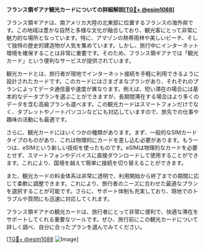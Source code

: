 **フランス領ギアナ観光カードについての詳細解説[[TG💪+ @esim1088](https://t.me/s/esim1088)]**

フランス領ギアナは、南アメリカ大陸の北東部に位置するフランスの海外県です。この地域は豊かな自然と多様な文化が融合しており、観光客にとって非常に魅力的な場所となっています。特に、アマゾンの熱帯雨林や美しいビーチ、そして独特の歴史的建造物が人気を集めています。しかし、旅行中にインターネット環境を確保することは非常に重要です。そのため、フランス領ギアナでは「観光カード」という便利なサービスが提供されています。

観光カードとは、旅行者が現地でインターネット接続を手軽に利用できるように設計されたカードです。このカードにはさまざまなプランがあり、それぞれのプランによってデータ通信量や速度が異なります。例えば、短い滞在の場合には基本的なデータプランを選ぶことができますが、長期間滞在する場合はより多くのデータを含む高級プランも選べます。この観光カードはスマートフォンだけでなく、タブレットやノートパソコンなどにも対応していますので、旅先での仕事や趣味の活動にも最適です。

さらに、観光カードにはいくつかの種類があります。まず、一般的なSIMカードタイプのものがあり、これは物理的にカードを差し込む必要があります。もう一つは、eSIMという新しい技術を使ったものです。eSIMは物理的なカードを必要とせず、スマートフォンやデバイスに直接ダウンロードして使用することができます。これにより、国境を越えて簡単に接続を切り替えることができます。

また、観光カードの料金体系は非常に透明で、利用開始から終了までの期間に応じて柔軟に調整できます。これにより、旅行者のニーズに合わせた最適なプランを選択することが可能です。さらに、サポート体制も充実しており、現地でのトラブルや質問にも迅速に対応してくれます。

フランス領ギアナの観光カードは、旅行者にとって非常に便利で、快適な滞在をサポートしてくれる重要なツールです。ぜひ、旅行前にこの観光カードについて詳しく調べ、自分に合ったプランを選んでみてください。

[[TG💪+ @esim1088](https://t.me/s/esim1088) ![Image](https://i.postimg.cc/Y0z9fWf4/image.png)]